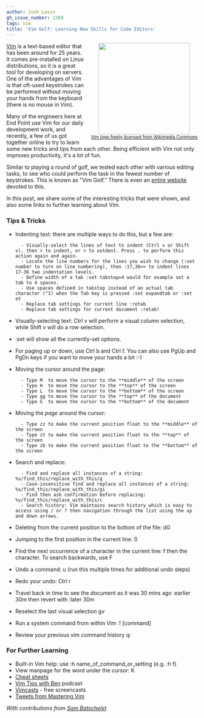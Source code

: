```yaml
---
author: Josh Lavin
gh_issue_number: 1269
tags: vim
title: 'Vim Golf: Learning New Skills for Code Editors'
---
```


<div class="separator" style="clear: both; text-align: center;"><a href="https://en.wikipedia.org/wiki/File:Vimlogo.svg" imageanchor="1" style="clear: right; float: right; margin-bottom: 1em; margin-left: 1em;"><img border="0" height="240" src="/blog/2016/11/28/vim-golf-learning-new-skills-for-code/image-0.png" width="240"/><br/><small>Vim logo freely licensed from Wikimedia Commons</small></a></div>

[Vim](http://www.vim.org/about.php) is a text-based editor that has been around for 25 years. It comes pre-installed on Linux distributions, so it is a great tool for developing on servers. One of the advantages of Vim is that oft-used keystrokes can be performed without moving your hands from the keyboard (there is no mouse in Vim).

Many of the engineers here at End Point use Vim for our daily development work, and recently, a few of us got together online to try to learn some new tricks and tips from each other. Being efficient with Vim not only improves productivity, it's a lot of fun.

Similar to playing a round of golf, we tested each other with various editing tasks, to see who could perform the task in the fewest number of keystrokes. This is known as "Vim Golf." There is even an [entire website](http://vimgolf.com/) devoted to this.

In this post, we share some of the interesting tricks that were shown, and also some links to further learning about Vim.

### Tips &amp; Tricks

- Indenting text: there are multiple ways to do this, but a few are:

        - Visually-select the lines of text to indent (Ctrl v or Shift v), then > to indent, or < to outdent. Press . to perform this action again and again.
        - Locate the line numbers for the lines you wish to change (:set number to turn on line numbering), then :17,36>> to indent lines 17-36 two indentation levels.
        - Define width of a tab :set tabstop=4 would for example set a tab to 4 spaces.
        - Use spaces defined in tabstop instead of an actual tab character (^I) when the Tab key is pressed :set expandtab or :set et
        - Replace tab settings for current line :retab
        - Replace tab settings for current document :retab!

- Visually-selecting text: Ctrl v will perform a visual column selection, while Shift v will do a row selection.
- :set will show all the currently-set options.
- For paging up or down, use Ctrl b and Ctrl f. You can also use PgUp and PgDn keys if you want to move your hands a bit :-)
- Moving the cursor around the page:

        - Type M  to move the cursor to the **middle** of the screen
        - Type H  to move the cursor to the **top** of the screen
        - Type L  to move the cursor to the **bottom** of the screen
        - Type gg to move the cursor to the **top** of the document
        - Type G  to move the cursor to the **bottom** of the document

- Moving the *page* around the cursor:

        - Type zz to make the current position float to the **middle** of the screen
        - Type zt to make the current position float to the **top** of the screen
        - Type zb to make the current position float to the **bottom** of the screen

- Search and replace:

        - Find and replace all instances of a string: %s/find_this/replace_with_this/g
        - Case-insensitive find and replace all instances of a string: %s/find_this/replace_with_this/gi
        - Find then ask confirmation before replacing: %s/find_this/replace_with_this/c
        - Search history: Vim maintains search history which is easy to access using / or ? then navigation through the list using the up and down arrows.

- Deleting from the current position to the bottom of the file: dG
- Jumping to the first position in the current line: 0
- Find the next occurrence of a character in the current line: f then the character. To search backwards, use F
- Undo a command: u (run this multiple times for additional undo steps)
- Redo your undo: Ctrl r
- Travel back in time to see the document as it was 30 mins ago :earlier 30m then revert with :later 30m
- Reselect the last visual selection gv
- Run a system command from within Vim :! [command]
- Review your previous vim command history q:

### For Further Learning

- Built-in Vim help: use :h name_of_command_or_setting (e.g. :h f)
- View manpage for the word under the cursor: K
- [Cheat sheets](http://www.viemu.com/a_vi_vim_graphical_cheat_sheet_tutorial.html)
- [Vim Tips with Ben](https://www.briefs.fm/vim-tips-with-ben) podcast
- [Vimcasts](http://vimcasts.org/) - free screencasts
- [Tweets from Mastering Vim](https://twitter.com/MasteringVim/)

*With contributions from [Sam Batschelet](/team/sam_batschelet)*
